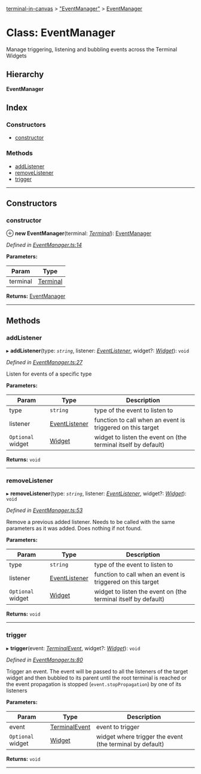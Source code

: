 [terminal-in-canvas](../README.md) > ["EventManager"](../modules/_eventmanager_.md) > [EventManager](../classes/_eventmanager_.eventmanager.md)

# Class: EventManager

Manage triggering, listening and bubbling events across the Terminal Widgets

## Hierarchy

**EventManager**

## Index

### Constructors

* [constructor](_eventmanager_.eventmanager.md#constructor)

### Methods

* [addListener](_eventmanager_.eventmanager.md#addlistener)
* [removeListener](_eventmanager_.eventmanager.md#removelistener)
* [trigger](_eventmanager_.eventmanager.md#trigger)

---

## Constructors

<a id="constructor"></a>

###  constructor

⊕ **new EventManager**(terminal: *[Terminal](_terminal_.terminal.md)*): [EventManager](_eventmanager_.eventmanager.md)

*Defined in [EventManager.ts:14](https://github.com/danikaze/terminal-in-canvas/blob/a5ea4f7/src/EventManager.ts#L14)*

**Parameters:**

| Param | Type |
| ------ | ------ |
| terminal | [Terminal](_terminal_.terminal.md) |

**Returns:** [EventManager](_eventmanager_.eventmanager.md)

___

## Methods

<a id="addlistener"></a>

###  addListener

▸ **addListener**(type: *`string`*, listener: *[EventListener](../modules/_eventmanager_.md#eventlistener)*, widget?: *[Widget](_widget_.widget.md)*): `void`

*Defined in [EventManager.ts:27](https://github.com/danikaze/terminal-in-canvas/blob/a5ea4f7/src/EventManager.ts#L27)*

Listen for events of a specific type

**Parameters:**

| Param | Type | Description |
| ------ | ------ | ------ |
| type | `string` |  type of the event to listen to |
| listener | [EventListener](../modules/_eventmanager_.md#eventlistener) |  function to call when an event is triggered on this target |
| `Optional` widget | [Widget](_widget_.widget.md) |  widget to listen the event on (the terminal itself by default) |

**Returns:** `void`

___
<a id="removelistener"></a>

###  removeListener

▸ **removeListener**(type: *`string`*, listener: *[EventListener](../modules/_eventmanager_.md#eventlistener)*, widget?: *[Widget](_widget_.widget.md)*): `void`

*Defined in [EventManager.ts:53](https://github.com/danikaze/terminal-in-canvas/blob/a5ea4f7/src/EventManager.ts#L53)*

Remove a previous added listener. Needs to be called with the same parameters as it was added. Does nothing if not found.

**Parameters:**

| Param | Type | Description |
| ------ | ------ | ------ |
| type | `string` |  type of the event to listen to |
| listener | [EventListener](../modules/_eventmanager_.md#eventlistener) |  function to call when an event is triggered on this target |
| `Optional` widget | [Widget](_widget_.widget.md) |  widget to listen the event on (the terminal itself by default) |

**Returns:** `void`

___
<a id="trigger"></a>

###  trigger

▸ **trigger**(event: *[TerminalEvent](_terminalevent_.terminalevent.md)*, widget?: *[Widget](_widget_.widget.md)*): `void`

*Defined in [EventManager.ts:80](https://github.com/danikaze/terminal-in-canvas/blob/a5ea4f7/src/EventManager.ts#L80)*

Trigger an event. The event will be passed to all the listeners of the target widget and then bubbled to its parent until the root terminal is reached or the event propagation is stopped (`event.stopPropagation`) by one of its listeners

**Parameters:**

| Param | Type | Description |
| ------ | ------ | ------ |
| event | [TerminalEvent](_terminalevent_.terminalevent.md) |  event to trigger |
| `Optional` widget | [Widget](_widget_.widget.md) |  widget where trigger the event (the terminal by default) |

**Returns:** `void`

___

